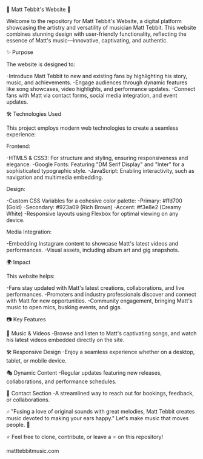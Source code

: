 🎵 Matt Tebbit's Website 🌟

Welcome to the repository for Matt Tebbit's Website, a digital platform showcasing the artistry and versatility of musician Matt Tebbit. This website combines stunning design with user-friendly functionality, reflecting the essence of Matt's music—innovative, captivating, and authentic.

✨ Purpose

The website is designed to:

-Introduce Matt Tebbit to new and existing fans by highlighting his story, music, and achievements.
-Engage audiences through dynamic features like song showcases, video highlights, and performance updates.
-Connect fans with Matt via contact forms, social media integration, and event updates.

🛠️ Technologies Used

This project employs modern web technologies to create a seamless experience:

Frontend:

-HTML5 & CSS3: For structure and styling, ensuring responsiveness and elegance.
-Google Fonts: Featuring "DM Serif Display" and "Inter" for a sophisticated typographic style.
-JavaScript: Enabling interactivity, such as navigation and multimedia embedding.

Design:

-Custom CSS Variables for a cohesive color palette:
-Primary: #ffd700 (Gold)
-Secondary: #923a09 (Rich Brown)
-Accent: #f3e8e2 (Creamy White)
-Responsive layouts using Flexbox for optimal viewing on any device.

Media Integration:

-Embedding Instagram content to showcase Matt's latest videos and performances.
-Visual assets, including album art and gig snapshots.

🌍 Impact

This website helps:

-Fans stay updated with Matt's latest creations, collaborations, and live performances.
-Promoters and industry professionals discover and connect with Matt for new opportunities.
-Community engagement, bringing Matt's music to open mics, busking events, and gigs.

📷 Key Features

🎤 Music & Videos
-Browse and listen to Matt's captivating songs, and watch his latest videos embedded directly on the site.

🛠️ Responsive Design
-Enjoy a seamless experience whether on a desktop, tablet, or mobile device.

🎭 Dynamic Content
-Regular updates featuring new releases, collaborations, and performance schedules.

📩 Contact Section
-A streamlined way to reach out for bookings, feedback, or collaborations.

🎶 "Fusing a love of original sounds with great melodies, Matt Tebbit creates music devoted to making your ears happy."
Let's make music that moves people. 🎸

⭐ Feel free to clone, contribute, or leave a ⭐ on this repository!

matttebbitmusic.com
